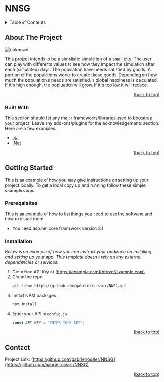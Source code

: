 # NNSG
<!-- TABLE OF CONTENTS -->
<details>
  <summary>Table of Contents</summary>
  <ol>
    <li>
      <a href="#about-the-project">About The Project</a>
      <ul>
        <li><a href="#built-with">Built With</a></li>
      </ul>
    </li>
    <li>
      <a href="#getting-started">Getting Started</a>
      <ul>
        <li><a href="#prerequisites">Prerequisites</a></li>
        <li><a href="#installation">Installation</a></li>
      </ul>
    </li>
    <li><a href="#usage">Usage</a></li>
    <li><a href="#roadmap">Roadmap</a></li>
    <li><a href="#contributing">Contributing</a></li>
    <li><a href="#license">License</a></li>
    <li><a href="#contact">Contact</a></li>
    <li><a href="#acknowledgments">Acknowledgments</a></li>
  </ol>
</details>



<!-- ABOUT THE PROJECT -->
## About The Project

![unknown](https://user-images.githubusercontent.com/36031708/161927828-b09b6184-6832-463c-b337-86ea771c87a4.png)


This project intends to be a simplistic simulation of a small city. The user can play with differents values to see how they impact the simulation after each (simulated) days.
The population have needs satisfied by goods. A portion of the populations works to create those goods. Depending on how much the population's needs are satisfied, a global happiness is calculated. If it's high enough, the popluation will grow. If it's too low it will reduce.

<p align="right">(<a href="#top">back to top</a>)</p>



### Built With

This section should list any major frameworks/libraries used to bootstrap your project. Leave any add-ons/plugins for the acknowledgements section. Here are a few examples.

* [c#](https://docs.microsoft.com/en-us/dotnet/csharp/)
* [.Net](https://docs.microsoft.com/en-us/dotnet/)


<p align="right">(<a href="#top">back to top</a>)</p>



<!-- GETTING STARTED -->
## Getting Started

This is an example of how you may give instructions on setting up your project locally.
To get a local copy up and running follow these simple example steps.

### Prerequisites

This is an example of how to list things you need to use the software and how to install them.

* You need asp.net core framework version 3.1

### Installation

_Below is an example of how you can instruct your audience on installing and setting up your app. This template doesn't rely on any external dependencies or services._

1. Get a free API Key at [https://example.com](https://example.com)
2. Clone the repo
   ```sh
   git clone https://github.com/gabrielrossier/NNSG.git
   ```
3. Install NPM packages
   ```sh
   npm install
   ```
4. Enter your API in `config.js`
   ```js
   const API_KEY = 'ENTER YOUR API';
   ```

<p align="right">(<a href="#top">back to top</a>)</p>

<!-- CONTACT -->
## Contact

Project Link: [https://github.com/gabrielrossier/NNSG](https://github.com/gabrielrossier/NNSG)

<p align="right">(<a href="#top">back to top</a>)</p>





